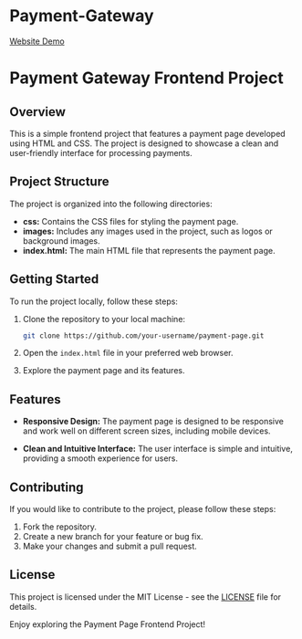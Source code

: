 # Payment-Gateway

[Website Demo](https://jinx-vi-0.github.io/Payment-Gateway/)

# Payment Gateway Frontend Project

## Overview

This is a simple frontend project that features a payment page developed using HTML and CSS. The project is designed to showcase a clean and user-friendly interface for processing payments.

## Project Structure

The project is organized into the following directories:

- **css:** Contains the CSS files for styling the payment page.
- **images:** Includes any images used in the project, such as logos or background images.
- **index.html:** The main HTML file that represents the payment page.

## Getting Started

To run the project locally, follow these steps:

1. Clone the repository to your local machine:

   ```bash
   git clone https://github.com/your-username/payment-page.git
   ```

2. Open the `index.html` file in your preferred web browser.

3. Explore the payment page and its features.

## Features

- **Responsive Design:** The payment page is designed to be responsive and work well on different screen sizes, including mobile devices.

- **Clean and Intuitive Interface:** The user interface is simple and intuitive, providing a smooth experience for users.

## Contributing

If you would like to contribute to the project, please follow these steps:

1. Fork the repository.
2. Create a new branch for your feature or bug fix.
3. Make your changes and submit a pull request.

## License

This project is licensed under the MIT License - see the [LICENSE](LICENSE) file for details.


Enjoy exploring the Payment Page Frontend Project!
